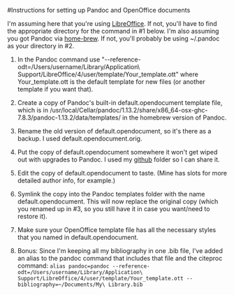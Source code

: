 #Instructions for setting up Pandoc and OpenOffice documents

I'm assuming here that you're using [LibreOffice](http://libreoffice.org/). If not, you'll have to find the appropriate directory for the command in #1 below. I'm also assuming you got Pandoc via [home-brew](http://brew.sh/). If not, you'll probably be using ~/.pandoc as your directory in #2.

1. In the Pandoc command use "--reference-odt=/Users/username/Library/Application\ Support/LibreOffice/4/user/template/Your_template.ott" where Your_template.ott is the default template for new files (or another template if you want that).

2. Create a copy of Pandoc's built-in default.opendocument template file, which is in /usr/local/Cellar/pandoc/1.13.2/share/x86_64-osx-ghc-7.8.3/pandoc-1.13.2/data/templates/ in the homebrew version of Pandoc.

3. Rename the old version of default.opendocument, so it's there as a backup. I used default.opendocument.orig.

4. Put the copy of default.opendocument somewhere it won't get wiped out with upgrades to Pandoc. I used my [github](http://github.com/) folder so I can share it.

5. Edit the copy of default.opendocument to taste. (Mine has slots for more detailed author info, for example.)

6. Symlink the copy into the Pandoc templates folder with the name default.opendocument. This will now replace the original copy (which you renamed up in #3, so you still have it in case you want/need to restore it).

7. Make sure your OpenOffice template file has all the necessary styles that you named in default.opendocument.

8. Bonus: Since I'm keeping all my bibliography in one .bib file, I've added an alias to the pandoc command that includes that file and the citeproc command:
`alias pandoc=pandoc --reference-odt=/Users/username/Library/Application\ Support/LibreOffice/4/user/template/Your_template.ott --bibliography=~/Documents/My\ Library.bib`